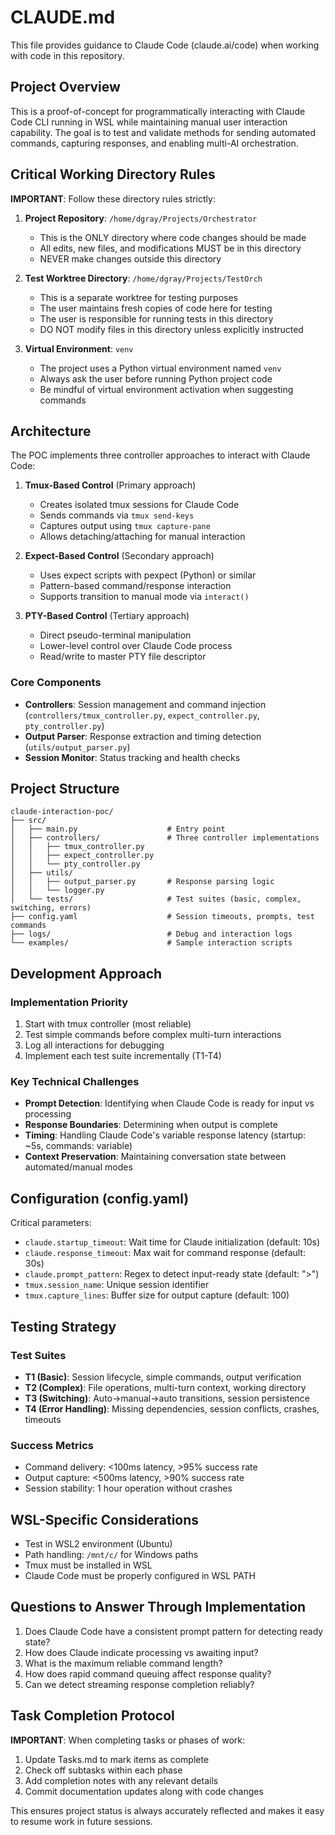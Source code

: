 # CLAUDE.md

This file provides guidance to Claude Code (claude.ai/code) when working with code in this repository.

## Project Overview

This is a proof-of-concept for programmatically interacting with Claude Code CLI running in WSL while maintaining manual user interaction capability. The goal is to test and validate methods for sending automated commands, capturing responses, and enabling multi-AI orchestration.

## Critical Working Directory Rules

**IMPORTANT**: Follow these directory rules strictly:

1. **Project Repository**: `/home/dgray/Projects/Orchestrator`
   - This is the ONLY directory where code changes should be made
   - All edits, new files, and modifications MUST be in this directory
   - NEVER make changes outside this directory

2. **Test Worktree Directory**: `/home/dgray/Projects/TestOrch`
   - This is a separate worktree for testing purposes
   - The user maintains fresh copies of code here for testing
   - The user is responsible for running tests in this directory
   - DO NOT modify files in this directory unless explicitly instructed

3. **Virtual Environment**: `venv`
   - The project uses a Python virtual environment named `venv`
   - Always ask the user before running Python project code
   - Be mindful of virtual environment activation when suggesting commands

## Architecture

The POC implements three controller approaches to interact with Claude Code:

1. **Tmux-Based Control** (Primary approach)
   - Creates isolated tmux sessions for Claude Code
   - Sends commands via `tmux send-keys`
   - Captures output using `tmux capture-pane`
   - Allows detaching/attaching for manual interaction

2. **Expect-Based Control** (Secondary approach)
   - Uses expect scripts with pexpect (Python) or similar
   - Pattern-based command/response interaction
   - Supports transition to manual mode via `interact()`

3. **PTY-Based Control** (Tertiary approach)
   - Direct pseudo-terminal manipulation
   - Lower-level control over Claude Code process
   - Read/write to master PTY file descriptor

### Core Components

- **Controllers**: Session management and command injection (`controllers/tmux_controller.py`, `expect_controller.py`, `pty_controller.py`)
- **Output Parser**: Response extraction and timing detection (`utils/output_parser.py`)
- **Session Monitor**: Status tracking and health checks

## Project Structure

```
claude-interaction-poc/
├── src/
│   ├── main.py                    # Entry point
│   ├── controllers/               # Three controller implementations
│   │   ├── tmux_controller.py
│   │   ├── expect_controller.py
│   │   └── pty_controller.py
│   ├── utils/
│   │   ├── output_parser.py       # Response parsing logic
│   │   └── logger.py
│   └── tests/                     # Test suites (basic, complex, switching, errors)
├── config.yaml                    # Session timeouts, prompts, test commands
├── logs/                          # Debug and interaction logs
└── examples/                      # Sample interaction scripts
```

## Development Approach

### Implementation Priority
1. Start with tmux controller (most reliable)
2. Test simple commands before complex multi-turn interactions
3. Log all interactions for debugging
4. Implement each test suite incrementally (T1-T4)

### Key Technical Challenges
- **Prompt Detection**: Identifying when Claude Code is ready for input vs processing
- **Response Boundaries**: Determining when output is complete
- **Timing**: Handling Claude Code's variable response latency (startup: ~5s, commands: variable)
- **Context Preservation**: Maintaining conversation state between automated/manual modes

## Configuration (config.yaml)

Critical parameters:
- `claude.startup_timeout`: Wait time for Claude initialization (default: 10s)
- `claude.response_timeout`: Max wait for command response (default: 30s)
- `claude.prompt_pattern`: Regex to detect input-ready state (default: ">")
- `tmux.session_name`: Unique session identifier
- `tmux.capture_lines`: Buffer size for output capture (default: 100)

## Testing Strategy

### Test Suites
- **T1 (Basic)**: Session lifecycle, simple commands, output verification
- **T2 (Complex)**: File operations, multi-turn context, working directory
- **T3 (Switching)**: Auto→manual→auto transitions, session persistence
- **T4 (Error Handling)**: Missing dependencies, session conflicts, crashes, timeouts

### Success Metrics
- Command delivery: <100ms latency, >95% success rate
- Output capture: <500ms latency, >90% success rate
- Session stability: 1 hour operation without crashes

## WSL-Specific Considerations
- Test in WSL2 environment (Ubuntu)
- Path handling: `/mnt/c/` for Windows paths
- Tmux must be installed in WSL
- Claude Code must be properly configured in WSL PATH

## Questions to Answer Through Implementation
1. Does Claude Code have a consistent prompt pattern for detecting ready state?
2. How does Claude indicate processing vs awaiting input?
3. What is the maximum reliable command length?
4. How does rapid command queuing affect response quality?
5. Can we detect streaming response completion reliably?

## Task Completion Protocol
**IMPORTANT**: When completing tasks or phases of work:
1. Update Tasks.md to mark items as complete
2. Check off subtasks within each phase
3. Add completion notes with any relevant details
4. Commit documentation updates along with code changes

This ensures project status is always accurately reflected and makes it easy to resume work in future sessions.
